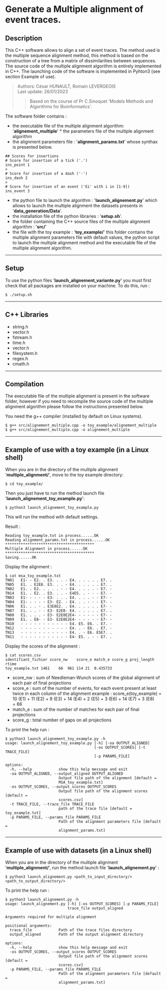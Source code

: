 # Generate a Multiple alignment of event traces.

## Description

This C++ software allows to align a set of event traces. The method used is the multiple sequence alignment method, this method is based on the construction of a tree from a matrix of dissimilarities between sequences. The source code of the multiple alignment algorithm is entirely implemented in C++.
The launching code of the software is implemented in Pyhton3 (see section Example of use).</br>

>Authors: César HUNAULT, Romain LEVERGEOIS </br>
>Last update: 26/01/2023</br>
>>Based on the course of Pr C.Sinoquet 'Models Methods and Algorithms for Bioinformatics'.

The software folder contains :
* the executable file of the multiple alignment algorithm: '**alignement_multiple**' * the parameters file of the multiple alignment algorithm
* the alignment parameters file : '**alignment_params.txt**' whose synthax is presented below.
>
```
## Scores for insertions
# Score for insertion of a tick ('.')
ins_point 1
>
# Score for insertion of a dash ('-')
ins_dash 2
>
# Score for insertion of an event ('Ei' with i in [1-9])
ins_event 3
```
* the python file to launch the algorithm : '**launch_alignement.py**' which allows to launch the multiple alignment the datasets presents in '**data_generation/Data**'.
* the installation file of the python libraries : '**setup.sh**'.
* the folder containing the C++ source files of the multiple alignment algorithm : '**src/**'
* the file with the toy example : '**toy_example/**' this folder contains the multiple alignment parameters file with default values, the python script to launch the multiple alignment method and the executable file of the multiple alignment algorithm.

****************************************

## Setup

To use the python files '**launch_alignement_variante.py**' you must first check that all packages are installed on your machine.
To do this, run :

```
$ ./setup.sh
```

****************************************

## C++ Libraries
*  string.h
*  vector.h
*  fstream.h   
*  time.h
*  vector.h
*  filesystem.h
*  regex.h
*  cmath.h

****************************************

## Compilation

The executable file of the multiple alignment is present in the software folder, however if you need to recompile the source code of the multiple alignment algorithm please follow the instructions presented below.

You need the g++ compiler (installed by default on Linux systems).
```
$ g++ src/alignement_multiple.cpp -o toy_example/alignement_multiple
$ g++ src/alignement_multiple.cpp -o alignement_multiple
```
   
****************************************
    
## Example of use with a toy example (in a Linux shell)

When you are in the directory of the multiple alignment '**multiple_alignment/**', move to the toy example directory:
```
$ cd toy_example/
```

Then you just have to run the method launch file '**launch_alignement_toy_example.py**': 
```
$ python3 launch_alignement_toy_example.py
```
This will run the method with default settings. </br>

Result :
```
Reading toy_example.txt in process......OK
Reading alignment_params.txt in process......OK
****************************************
Multiple Alignment in process......OK
****************************************
Saving......OK
```

Display the alignment :
```
$ cat msa_toy_example.txt 
TN01   E1- - E2. . E3. . . - E4. . . . . . E7. . 
TN05   E1. . E2E8. E3. . . - E4. . . . . . E7. . 
TN02   E1. . E2. . . . . - - E4. . . . . - E7. - 
TN14   E1. . E2. . E3. . . - E4E5. . - - - E7. - 
TN03   E1- - - - - E3- . . . E4. . . . - - E7- - 
TN04   E1- - - - - E3- E2. - E4. . . - - - E7- - 
TN06   E1. . . - . E3E8E2. . E4. . . . . . E7- - 
TN07   E1. . . - - E3- E2E8- E4. . . . . . E7. . 
TN08   E1. . . . - E3- E2E8E2E4- - - - - - E7- - 
TN09   E1. . E8- - E3- E2E8E2E4- - - - - - E7- - 
TN10   - - - - - - - - - - - E4. E5. E6. . E7. - 
TN12   - - - - - - - - - - - E4. . - E6. . E7. - 
TN13   - - - - - - - - - - - E4. . - E6. E5E7. . 
TN11   - - - - - - - - - - - E4- E5. . - - E7. . 

```

Display the scores of the alignment :
```
$ cat scores.csv 
identifiant_fichier	score_nw	score_e	match_e	score_g proj_length rtime
toy_example.txt	1461	66	961	114	21	0.435733

```
- score_nw : sum of Needleman-Wunch scores of the global alignment of each pair of final projections
- score_e : sum of the number of events, for each event present at least twice in each column of the alignment
  example : score_e(toy_example) = 10 (E1) + 11 (E2) + 9 (E3) + 14 (E4) + 2 (E5) + 3 (E6) + 14 (E7) + 3 (E8)</br>
                                = 66
- match_e : sum of the number of matches for each pair of final projections
- score_g : total number of gaps on all projections

To print the help run :

```
$ python3 launch_alignement_toy_example.py -h
usage: launch_alignement_toy_example.py [-h] [-oa OUTPUT_ALIGNED]
                                        [-os OUTPUT_SCORES] [-t TRACE_FILE]
                                        [-p PARAMS_FILE]

options:
  -h, --help            show this help message and exit
  -oa OUTPUT_ALIGNED, --output_aligned OUTPUT_ALIGNED
                        Output file path of the alignment [default =
                        MSA_toy_example.txt]
  -os OUTPUT_SCORES, --output_scores OUTPUT_SCORES
                        Output file path of the alignment scores [default =
                        scores.csv]
  -t TRACE_FILE, --trace_file TRACE_FILE
                        path of the trace file [default = toy_example.txt]
  -p PARAMS_FILE, --params_file PARAMS_FILE
                        Path of the alignment parameters file [default =
                        alignment_params.txt]

```

****************************************

## Example of use with datasets (in a Linux shell)
When you are in the directory of the multiple alignment '**multiple_alignment/**', run the method launch file '**launch_alignement.py**' :
```
$ python3 launch_alignement.py <path_to_input_directory/> <path_to_output_directory/>
```

To print the help run :
```
$ python3 launch_alignement.py -h
usage: launch_alignement.py [-h] [-os OUTPUT_SCORES] [-p PARAMS_FILE]
                            trace_file output_aligned
                            
Arguments required for multiple alignment

positional arguments:
  trace_file            Path of the trace files directory
  output_aligned        Path of the output alignment directory

options:
  -h, --help            show this help message and exit
  -os OUTPUT_SCORES, --output_scores OUTPUT_SCORES
                        Output file path of the alignment scores [default =
                        scores.csv]
  -p PARAMS_FILE, --params_file PARAMS_FILE
                        Path of the alignment parameters file [default =
                        alignment_params.txt]
```
